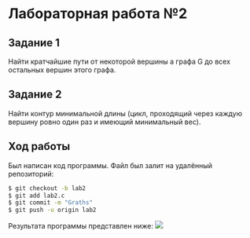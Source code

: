 # Лабораторная работа №2

## Задание 1
Найти кратчайшие пути от некоторой вершины a графа G до всех
остальных вершин этого графа.


## Задание 2
Найти контур минимальной длины (цикл, проходящий через
каждую вершину ровно один раз и имеющий минимальный вес).

## Ход работы
Был написан код программы.
Файл был залит на удалённый репозиторий:
```sh
$ git checkout -b lab2
$ git add lab2.c
$ git commit -m "Graths"
$ git push -u origin lab2
```

Результата программы представлен ниже:
![](https://pp.userapi.com/c850036/v850036644/19489c/_dtdi_-xGFA.jpg)
